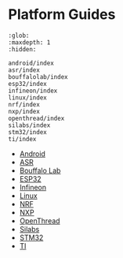 # Platform Guides

```{toctree}
:glob:
:maxdepth: 1
:hidden:

android/index
asr/index
bouffalolab/index
esp32/index
infineon/index
linux/index
nrf/index
nxp/index
openthread/index
silabs/index
stm32/index
ti/index
```

-   [Android](./android/)
-   [ASR](./asr/)
-   [Bouffalo Lab](./bouffalolab)
-   [ESP32](./esp32/)
-   [Infineon](./infineon/)
-   [Linux](./linux/)
-   [NRF](./nrf/)
-   [NXP](./nxp/)
-   [OpenThread](./openthread/)
-   [Silabs](./silabs/)
-   [STM32](./stm32/)
-   [TI](./ti/)
